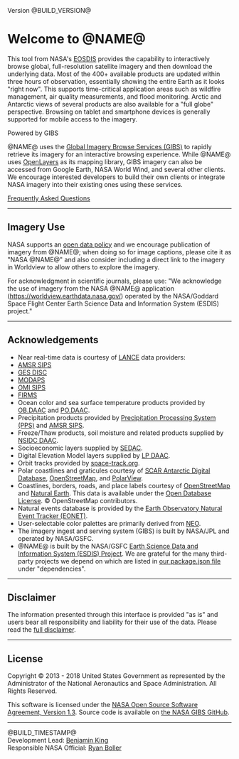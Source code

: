 <div class="right"><div class="caption">Version @BUILD_VERSION@</div></div>

# Welcome to @NAME@

This tool from NASA's [EOSDIS](https://earthdata.nasa.gov/about) provides the capability to interactively browse global, full-resolution satellite imagery and then download the underlying data. Most of the 400+ available products are updated within three hours of observation, essentially showing the entire Earth as it looks "right now".  This supports time-critical application areas such as wildfire management, air quality measurements, and flood monitoring. Arctic and Antarctic views of several products are also available for a "full globe" perspective. Browsing on tablet and smartphone devices is generally supported for mobile access to the imagery.

<div class="right">
  <a href="https://earthdata.nasa.gov/gibs" class="gibs-logo"></a>
  <div class="caption gibs-caption">Powered by GIBS</div>
</div>

@NAME@ uses the [Global Imagery Browse Services (GIBS)](https://earthdata.nasa.gov/gibs) to rapidly retrieve its imagery for an interactive browsing experience. While @NAME@ uses [OpenLayers](http://openlayers.org/) as its mapping library, GIBS imagery can also be accessed from Google Earth, NASA World Wind, and several other clients. We encourage interested developers to build their own clients or integrate NASA imagery into their existing ones using these services.

[Frequently Asked Questions](https://earthdata.nasa.gov/faq/worldview-gibs-faq)

<hr/>

## Imagery Use

NASA supports an [open data policy](http://science.nasa.gov/earth-science/earth-science-data/data-information-policy/) and we encourage publication of imagery from @NAME@; when doing so for image captions, please cite it as "NASA @NAME@" and also consider including a direct link to the imagery in Worldview to allow others to explore the imagery.

For acknowledgment in scientific journals, please use: "We acknowledge the use of imagery from the NASA @NAME@ application (https://worldview.earthdata.nasa.gov/) operated by the NASA/Goddard Space Flight Center Earth Science Data and Information System (ESDIS) project."

<hr/>

## Acknowledgements

*  Near real-time data is courtesy of [LANCE](https://earthdata.nasa.gov/lance) data providers:
  * [AMSR SIPS](https://earthdata.nasa.gov/about/science-system-description/eosdis-components/lance/about-amsr2-sips)
  * [GES DISC](https://earthdata.nasa.gov/about/science-system-description/eosdis-components/lance/about-ges-disc)
  * [MODAPS](https://earthdata.nasa.gov/about/science-system-description/eosdis-components/lance/about-modaps)
  * [OMI SIPS](https://earthdata.nasa.gov/about/science-system-description/eosdis-components/lance/about-omi-sips)
  * [FIRMS](https://earthdata.nasa.gov/earth-observation-data/near-real-time/firms)
* Ocean color and sea surface temperature products provided by [OB.DAAC](http://oceancolor.gsfc.nasa.gov/) and [PO.DAAC](http://podaac.jpl.nasa.gov/).
* Precipitation products provided by [Precipitation Processing System (PPS)](http://pps.gsfc.nasa.gov/) and [AMSR SIPS](https://earthdata.nasa.gov/about/science-system-description/eosdis-components/lance/about-amsr2-sips).
* Freeze/Thaw products, soil moisture and related products supplied by [NSIDC DAAC](http://nsidc.org/daac).
* Socioeconomic layers supplied by [SEDAC](http://sedac.ciesin.org/).
* Digital Elevation Model layers supplied by [LP DAAC](https://lpdaac.usgs.gov/).
* Orbit tracks provided by [space-track.org](https://www.space-track.org).
* Polar coastlines and graticules courtesy of [SCAR Antarctic Digital Database](http://www.add.scar.org/), [OpenStreetMap](http://www.openstreetmap.org/), and [PolarView](http://www.polarview.aq/).
* Coastlines, borders, roads, and place labels courtesy of [OpenStreetMap](http://www.openstreetmap.org/) and [Natural Earth](http://www.naturalearthdata.com/). This data is available under the [Open Database License](http://www.openstreetmap.org/copyright). &copy; OpenStreetMap contributors.
* Natural events database is provided by the [Earth Observatory Natural Event Tracker (EONET)](https://eonet.sci.gsfc.nasa.gov/).
* User-selectable color palettes are primarily derived from [NEO](http://neo.sci.gsfc.nasa.gov/).
* The imagery ingest and serving system (GIBS) is built by NASA/JPL and operated by NASA/GSFC.
* @NAME@ is built by the NASA/GSFC [Earth Science Data and Information System (ESDIS) Project](https://earthdata.nasa.gov/about/esdis-project). We are grateful for the many third-party projects we depend on which are listed in [our package.json file](https://github.com/nasa-gibs/worldview/blob/master/package.json) under "dependencies".

<hr/>

## Disclaimer

The information presented through this interface is provided "as is" and users bear all responsibility and liability for their use of the data. Please read the [full disclaimer](https://earthdata.nasa.gov/earth-observation-data/near-real-time/citation#ed-lance-disclaimer).

<hr/>

## License

Copyright &copy; 2013 - 2018 United States Government as represented by the Administrator of the National Aeronautics and Space Administration. All Rights Reserved.

This software is licensed under the [NASA Open Source Software Agreement, Version 1.3](https://ti.arc.nasa.gov/opensource/nosa/). Source code is available on [the NASA GIBS GitHub](https://github.com/nasa-gibs/worldview).

<hr/>

@BUILD_TIMESTAMP@ <br/>
Development Lead: [Benjamin King](mailto:benjamin.a.king@nasa.gov) <br/>
Responsible NASA Official: [Ryan Boller](mailto:ryan.a.boller@nasa.gov)
